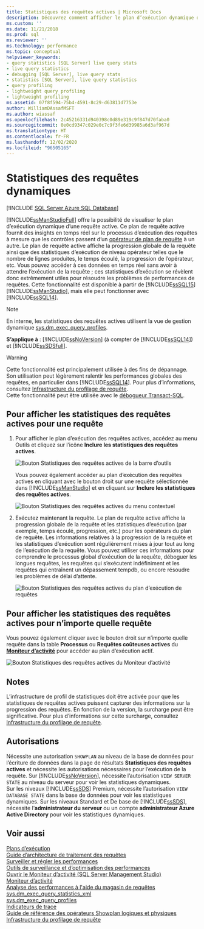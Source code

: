 ```yaml
---
title: Statistiques des requêtes actives | Microsoft Docs
description: Découvrez comment afficher le plan d’exécution dynamique d’une requête active dans SQL Server Management Studio. Utilisez les statistiques d’exécution pour déboguer les problèmes de performance des requêtes.
ms.custom: ''
ms.date: 11/21/2018
ms.prod: sql
ms.reviewer: ''
ms.technology: performance
ms.topic: conceptual
helpviewer_keywords:
- query statistics [SQL Server] live query stats
- live query statistics
- debugging [SQL Server], live query stats
- statistics [SQL Server], live query statistics
- query profiling
- lightweight query profiling
- lightweight profiling
ms.assetid: 07f8f594-75b4-4591-8c29-d63811d7753e
author: WilliamDAssafMSFT
ms.author: wiassaf
ms.openlocfilehash: 2c45216331d940398c0d89e319c9f847d70faba0
ms.sourcegitcommit: 0e0cd9347c029e0c7c9f3fe6d39985a6d3af967d
ms.translationtype: HT
ms.contentlocale: fr-FR
ms.lasthandoff: 12/02/2020
ms.locfileid: "96505165"
---
```

# <a name="live-query-statistics"></a>Statistiques des requêtes dynamiques
[!INCLUDE [SQL Server Azure SQL Database](../../includes/applies-to-version/sql-asdb.md)]

[!INCLUDE[ssManStudioFull](../../includes/ssmanstudiofull-md.md)] offre la possibilité de visualiser le plan d’exécution dynamique d’une requête active. Ce plan de requête active fournit des insights en temps réel sur le processus d’exécution des requêtes à mesure que les contrôles passent d’un [opérateur de plan de requête](../../relational-databases/showplan-logical-and-physical-operators-reference.md) à un autre. Le plan de requête active affiche la progression globale de la requête ainsi que des statistiques d’exécution de niveau opérateur telles que le nombre de lignes produites, le temps écoulé, la progression de l’opérateur, etc. Vous pouvez accéder à ces données en temps réel sans avoir à attendre l’exécution de la requête ; ces statistiques d’exécution se révèlent donc extrêmement utiles pour résoudre les problèmes de performances de requêtes. Cette fonctionnalité est disponible à partir de [!INCLUDE[ssSQL15](../../includes/sssql15-md.md)] [!INCLUDE[ssManStudio](../../includes/ssmanstudio-md.md)], mais elle peut fonctionner avec [!INCLUDE[ssSQL14](../../includes/sssql14-md.md)].  

> [!NOTE]
> En interne, les statistiques des requêtes actives utilisent la vue de gestion dynamique [sys.dm_exec_query_profiles](../../relational-databases/system-dynamic-management-views/sys-dm-exec-query-profiles-transact-sql.md).
  
**S’applique à** : [!INCLUDE[ssNoVersion](../../includes/ssnoversion-md.md)] (à compter de [!INCLUDE[ssSQL14](../../includes/sssql14-md.md)]) et [!INCLUDE[ssSDSfull](../../includes/sssdsfull-md.md)].  
  
> [!WARNING]  
> Cette fonctionnalité est principalement utilisée à des fins de dépannage. Son utilisation peut légèrement ralentir les performances globales des requêtes, en particulier dans [!INCLUDE[ssSQL14](../../includes/sssql14-md.md)]. Pour plus d’informations, consultez [Infrastructure du profilage de requête](../../relational-databases/performance/query-profiling-infrastructure.md).  
> Cette fonctionnalité peut être utilisée avec le [débogueur Transact-SQL](../../ssms/scripting/configure-firewall-rules-before-running-the-tsql-debugger.md).  
  
## <a name="to-view-live-query-statistics-for-one-query"></a>Pour afficher les statistiques des requêtes actives pour une requête 
  
1.  Pour afficher le plan d’exécution des requêtes actives, accédez au menu Outils et cliquez sur l’icône **Inclure les statistiques des requêtes actives**.  
  
     ![Bouton Statistiques des requêtes actives de la barre d’outils](../../relational-databases/performance/media/livequerystatstoolbar.png "Bouton Statistiques des requêtes actives de la barre d’outils")  
  
     Vous pouvez également accéder au plan d’exécution des requêtes actives en cliquant avec le bouton droit sur une requête sélectionnée dans [!INCLUDE[ssManStudio](../../includes/ssmanstudio-md.md)] et en cliquant sur **Inclure les statistiques des requêtes actives**.  
  
     ![Bouton Statistiques des requêtes actives du menu contextuel](../../relational-databases/performance/media/livequerystatsmenu.png "Bouton Statistiques des requêtes actives du menu contextuel")  
  
2.  Exécutez maintenant la requête. Le plan de requête active affiche la progression globale de la requête et les statistiques d’exécution (par exemple, temps écoulé, progression, etc.) pour les opérateurs du plan de requête. Les informations relatives à la progression de la requête et les statistiques d’exécution sont régulièrement mises à jour tout au long de l’exécution de la requête. Vous pouvez utiliser ces informations pour comprendre le processus global d’exécution de la requête, déboguer les longues requêtes, les requêtes qui s’exécutent indéfiniment et les requêtes qui entraînent un dépassement tempdb, ou encore résoudre les problèmes de délai d’attente.  
  
     ![Bouton Statistiques des requêtes actives du plan d’exécution de requêtes](../../relational-databases/performance/media/livequerystatsplan.png "Bouton Statistiques des requêtes actives du plan d’exécution de requêtes")  
  
## <a name="to-view-live-query-statistics-for-any-query"></a>Pour afficher les statistiques des requêtes actives pour n’importe quelle requête 

Vous pouvez également cliquer avec le bouton droit sur n’importe quelle requête dans la table **Processus** ou **Requêtes coûteuses actives** du **[Moniteur d’activité](../../relational-databases/performance-monitor/activity-monitor.md)** pour accéder au plan d’exécution actif.  
  
 ![Bouton Statistiques des requêtes actives du Moniteur d’activité](../../relational-databases/performance/media/livequerystatsactmon.png "Bouton Statistiques des requêtes actives du Moniteur d’activité")  
  
## <a name="remarks"></a>Notes  
 L’infrastructure de profil de statistiques doit être activée pour que les statistiques de requêtes actives puissent capturer des informations sur la progression des requêtes. En fonction de la version, la surcharge peut être significative. Pour plus d’informations sur cette surcharge, consultez [Infrastructure du profilage de requête](../../relational-databases/performance/query-profiling-infrastructure.md).
  
## <a name="permissions"></a>Autorisations  
Nécessite une autorisation `SHOWPLAN` au niveau de la base de données pour l’écriture de données dans la page de résultats **Statistiques des requêtes actives** et nécessite les autorisations nécessaires pour l’exécution de la requête.
Sur [!INCLUDE[ssNoVersion](../../includes/ssnoversion-md.md)], nécessite l’autorisation `VIEW SERVER STATE` au niveau du serveur pour voir les statistiques dynamiques.  
Sur les niveaux [!INCLUDE[ssSDS](../../includes/sssds-md.md)] Premium, nécessite l’autorisation `VIEW DATABASE STATE` dans la base de données pour voir les statistiques dynamiques. Sur les niveaux Standard et De base de [!INCLUDE[ssSDS](../../includes/sssds-md.md)], nécessite l’**administrateur du serveur** ou un compte **administrateur Azure Active Directory** pour voir les statistiques dynamiques.
  
## <a name="see-also"></a>Voir aussi  
 [Plans d’exécution](../../relational-databases/performance/execution-plans.md)    
 [Guide d’architecture de traitement des requêtes](../../relational-databases/query-processing-architecture-guide.md)    
 [Surveiller et régler les performances](../../relational-databases/performance/monitor-and-tune-for-performance.md)     
 [Outils de surveillance et d’optimisation des performances](../../relational-databases/performance/performance-monitoring-and-tuning-tools.md)     
 [Ouvrir le Moniteur d’activité &#40;SQL Server Management Studio&#41;](../../relational-databases/performance-monitor/open-activity-monitor-sql-server-management-studio.md)     
 [Moniteur d’activité](../../relational-databases/performance-monitor/activity-monitor.md)     
 [Analyse des performances à l'aide du magasin de requêtes](../../relational-databases/performance/monitoring-performance-by-using-the-query-store.md)     
 [sys.dm_exec_query_statistics_xml](../../relational-databases/system-dynamic-management-views/sys-dm-exec-query-statistics-xml-transact-sql.md)     
 [sys.dm_exec_query_profiles](../../relational-databases/system-dynamic-management-views/sys-dm-exec-query-profiles-transact-sql.md)     
 [Indicateurs de trace](../../t-sql/database-console-commands/dbcc-traceon-trace-flags-transact-sql.md)    
 [Guide de référence des opérateurs Showplan logiques et physiques](../../relational-databases/showplan-logical-and-physical-operators-reference.md)     
 [Infrastructure du profilage de requête](../../relational-databases/performance/query-profiling-infrastructure.md)